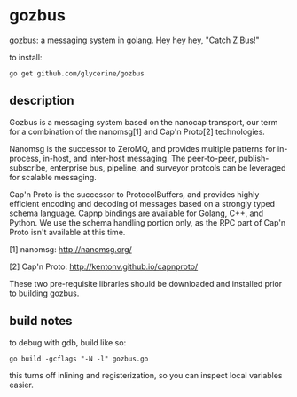 gozbus
======

gozbus: a messaging system in golang.
        Hey hey hey, "Catch Z Bus!"

to install:

    go get github.com/glycerine/gozbus


description
-----------

Gozbus is a messaging system based on the nanocap transport, 
our term for a combination of the nanomsg[1] and Cap'n Proto[2]
technologies.

Nanomsg is the successor to ZeroMQ, and
provides multiple patterns for in-process, in-host,
and inter-host messaging. The peer-to-peer, publish-subscribe,
enterprise bus, pipeline, and surveyor protcols can be
leveraged for scalable messaging.

Cap'n Proto is the successor to ProtocolBuffers, and 
provides highly efficient encoding
and decoding of messages based on a strongly typed schema
language. Capnp bindings are available for Golang, 
C++, and Python. We use the schema handling portion only,
as the RPC part of Cap'n Proto isn't available at this time.

[1] nanomsg: http://nanomsg.org/

[2] Cap'n Proto: http://kentonv.github.io/capnproto/

These two pre-requisite libraries should be downloaded and installed
prior to building gozbus.

build notes
-----------

to debug with gdb, build like so:

    go build -gcflags "-N -l" gozbus.go

this turns off inlining and registerization, so
you can inspect local variables easier.
